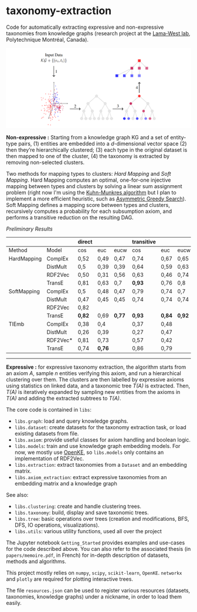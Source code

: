 # taxonomy-extraction
Code for automatically extracting expressive and non-expressive taxonomies from knowledge graphs (research project at the [Lama-West lab](http://labowest.ca/?clang=en), Polytechnique Montréal, Canada).

![Overview of the taxonomy extraction method](https://github.com/felix-martel/taxonomy-extraction/raw/master/data/img/summary.png)

**Non-expressive :**
Starting from a knowledge graph KG and a set of entity-type pairs, (1) entities are embedded into a *d*-dimensional vector space (2) then they’re hierarchically clustered; (3) each type in the original dataset is then mapped to one of the cluster, (4) the taxonomy is extracted by removing non-selected clusters.

Two methods for mapping types to clusters: *Hard Mapping* and *Soft Mapping*. Hard Mapping computes an optimal, one-for-one injective mapping between types and clusters by solving a linear sum assignment problem (right now I'm using the [Kuhn-Munkres algorithm](https://docs.scipy.org/doc/scipy/reference/generated/scipy.optimize.linear_sum_assignment.html) but I plan to implement a more efficient heuristic, such as [Asymmetric Greedy Search](https://link.springer.com/article/10.1007/s10878-015-9979-2)). Soft Mapping defines a mapping score between types and clusters, recursively computes a probability for each subsumption axiom, and performs a transitive reduction on the resulting DAG.

*Preliminary Results*

|             |          | direct |      |      | transitive |      |      |
|-------------|----------|--------|------|------|------------|------|------|
| Method      | Model    | cos    | euc  | eucw | cos        | euc  | eucw |
| HardMapping | ComplEx  | 0,52   | 0,49 | 0,47 | 0,74       | 0,67 | 0,65 |
|             | DistMult | 0,5    | 0,39 | 0,39 | 0,64       | 0,59 | 0,63 |
|             | RDF2Vec  | 0,50   | 0,31 | 0,56 | 0,63       | 0,46 | 0,74 |
|             | TransE   | 0,81   | 0,63 | 0,7  | **0,93**       | 0,76 | 0,8  |
| SoftMapping | ComplEx  | 0,5    | 0,48 | 0,47 | 0,79       | 0,74 | 0,7  |
|             | DistMult | 0,47   | 0,45 | 0,45 | 0,74       | 0,74 | 0,74 |
|             | RDF2Vec  | 0,82   |      |      |            |      |      |
|             | TransE   | **0,82**   | 0,69 | **0,77** | **0,93**       | **0,84** | **0,92** |
| TIEmb       | ComplEx  | 0,38   | 0,4  |      | 0,37       | 0,48 |      |
|             | DistMult | 0,26   | 0,39 |      | 0,27       | 0,47 |      |
|             | RDF2Vec* | 0,81   | 0,73 |      | 0,57       | 0,42 |      |
|             | TransE   | 0,74   | **0,76** |      | 0,86       | 0,79 |      |


---

**Expressive :** for expressive taxonomy extraction, the algorithm starts from an axiom *A*, sample *n* entities verifying this axiom, and run a hierarchical clustering over them. The clusters are then labelled by expressive axioms using statistics on linked data, and a taxonomic tree *T(A)* is extracted. Then, *T(A)* is iteratively expanded by sampling new entities from the axioms in *T(A)* and adding the extracted subtrees to *T(A)*. 


The core code is contained in `libs`:
- `libs.graph`: load and query knowledge graphs.
- `libs.dataset`: create datasets for the taxonomy extraction task, or load existing datasets from file.
- `libs.axiom`: provide useful classes for axiom handling and boolean logic.
- `libs.models`: train and use knowledge graph embedding models. For now, we mostly use [OpenKE](https://github.com/thunlp/OpenKE), so `libs.models` only contains an implementation of RDF2Vec.
- `libs.extraction`: extract taxonomies from a `Dataset` and an embedding matrix.
- `libs.axiom_extraction`: extract expressive taxonomies from an embedding matrix and a knowledge graph

See also:
- `libs.clustering`: create and handle clustering trees.
- `libs.taxonomy`: build, display and save taxonomic trees.
- `libs.tree`: basic operations over trees (creation and modifications, BFS, DFS, IO operations, visualizations).
- `libs.utils`: various utility functions, used all over the project

The Jupyter notebook `Getting_Started` provides examples and use-cases for the code described above. 
You can also refer to the associated thesis (in `papers/memoire.pdf`, in French) for in-depth description of datasets,
methods and algorithms.

This project mostly relies on `numpy`, `scipy`, `scikit-learn`, `OpenKE`. `networkx` and `plotly` are required for plotting interactive trees.

The file `resources.json` can be used to register various resources (datasets, taxonomies, knowledge graphs) under a 
nickname, in order to load them easily.